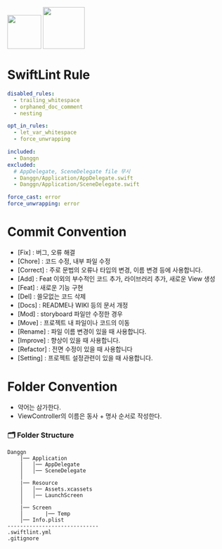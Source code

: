<img width="77" src="https://img.shields.io/badge/iOS-15.4+-silver"> <img width="95" src="https://img.shields.io/badge/Xcode-13.3.1-blue">

# SwiftLint Rule

```yml
disabled_rules:
  - trailing_whitespace
  - orphaned_doc_comment
  - nesting

opt_in_rules:
  - let_var_whitespace
  - force_unwrapping

included:
  - Danggn
excluded:
  # AppDelegate, SceneDelegate file 무시
  - Danggn/Application/AppDelegate.swift
  - Danggn/Application/SceneDelegate.swift

force_cast: error
force_unwrapping: error
```

# Commit Convention

- [Fix] : 버그, 오류 해결
- [Chore] : 코드 수정, 내부 파일 수정
- [Correct] : 주로 문법의 오류나 타입의 변경, 이름 변경 등에 사용합니다.
- [Add] : Feat 이외의 부수적인 코드 추가, 라이브러리 추가, 새로운 View 생성
- [Feat] : 새로운 기능 구현
- [Del] : 쓸모없는 코드 삭제
- [Docs] : README나 WIKI 등의 문서 개정
- [Mod] : storyboard 파일만 수정한 경우
- [Move] : 프로젝트 내 파일이나 코드의 이동
- [Rename] : 파일 이름 변경이 있을 때 사용합니다.
- [Improve] : 향상이 있을 때 사용합니다.
- [Refactor] : 전면 수정이 있을 때 사용합니다
- [Setting] : 프로젝트 설정관련이 있을 때 사용합니다.

# Folder Convention

- 약어는 삼가한다.
- ViewController의 이름은 동사 + 명사 순서로 작성한다.

### 🗂 Folder Structure

```
Danggn
    |── Application
    │   │── AppDelegate
    │   │── SceneDelegate
    │
    |── Resource
    │   │── Assets.xcassets
    │   │── LaunchScreen
    │
    |── Screen
    │       |── Temp
    │── Info.plist
-----------------------------
.swiftlint.yml
.gitignore
```
